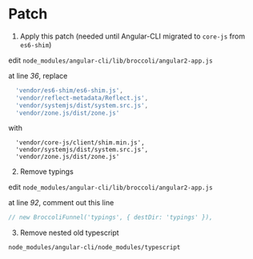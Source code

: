 Patch
=====

1. Apply this patch (needed until Angular-CLI migrated to `core-js` from `es6-shim`) 

  edit `node_modules/angular-cli/lib/broccoli/angular2-app.js`
  
  at line *36*, replace 
  ```js
    'vendor/es6-shim/es6-shim.js',
    'vendor/reflect-metadata/Reflect.js',
    'vendor/systemjs/dist/system.src.js',
    'vendor/zone.js/dist/zone.js'
  ```
  
  with
  ```ks
    'vendor/core-js/client/shim.min.js',
    'vendor/systemjs/dist/system.src.js',
    'vendor/zone.js/dist/zone.js'
  ```

2. Remove typings

  edit `node_modules/angular-cli/lib/broccoli/angular2-app.js`
  
  at line *92*, comment out this line
  
  ```js
  // new BroccoliFunnel('typings', { destDir: 'typings' }),
  ```

3. Remove nested old typescript

  `node_modules/angular-cli/node_modules/typescript`
